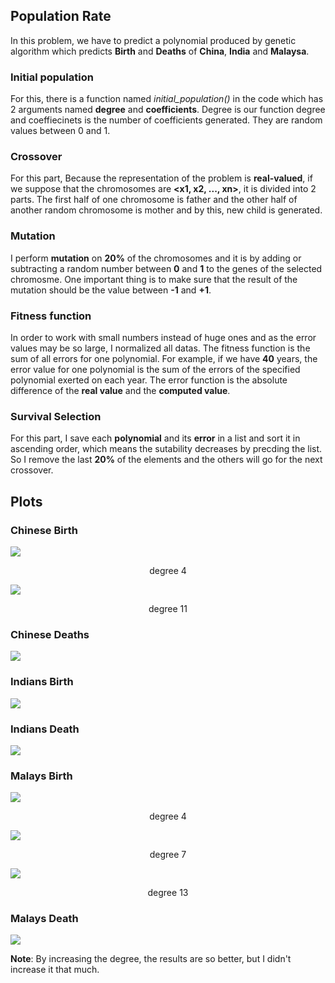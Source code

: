 ## Population Rate

In this problem, we have to predict a polynomial produced by genetic algorithm which predicts **Birth** and **Deaths** of **China**, **India** and **Malaysa**.

### Initial population
For this, there is a function named *initial_population()* in the code which has 2 arguments named **degree** and **coefficients**. Degree is our function degree and coeffiecinets is the number of coefficients generated. They are random values between 0 and 1.

### Crossover
For this part, Because the representation of the problem is **real-valued**, if we suppose that the chromosomes are **<x1, x2, ..., xn>**, it is divided into 2 parts. The first half of one chromosome is father and the other half of another random chromosome is mother and by this, new child is generated.

### Mutation
I perform **mutation** on **20%** of the chromosomes and it is by adding or subtracting a random number between **0** and **1** to the genes of the selected chromosme.
One important thing is to make sure that the result of the mutation should be the value between **-1** and **+1**.

### Fitness function
In order to work with small numbers instead of huge ones and as the error values may be so large, I normalized all datas. The fitness function is the sum of all errors for one polynomial. For example, if we have **40** years, the error value for one polynomial is the sum of the errors of the specified polynomial exerted on each year. The error function is the absolute difference of the **real value** and the **computed value**.

### Survival Selection
For this part, I save each **polynomial** and its **error** in a list and sort it in ascending order, which means the sutability decreases by precding the list. So I remove the last **20%** of the elements and the others will go for the next crossover.

## Plots

### Chinese Birth

<img src='plots/ch_b.png'></img>
<p align='center'>degree 4</p>

<img src='plots/ch_b_2.png'></img>
<p align='center'>degree 11</p>


### Chinese Deaths
<img src='plots/ch_d.png'></img>


### Indians Birth
<img src='plots/in_b.png'></img>


### Indians Death
<img src='plots/in_d.png'></img>


### Malays Birth
<img src='plots/ml_b.png'></img>
<p align='center'>degree 4</p>


<img src='plots/ml_b_2.png'></img>
<p align='center'>degree 7</p>


<img src='plots/ml_b_3.png'></img>
<p align='center'>degree 13</p>


### Malays Death
<img src='plots/ml_d.png'></img>


**Note**: By increasing the degree, the results are so better, but I didn't increase it that much.